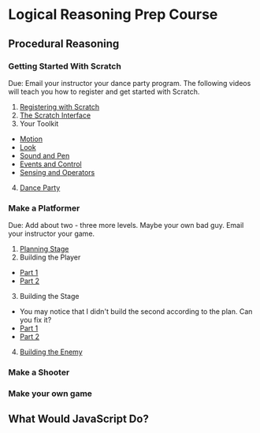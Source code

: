 # Logical Reasoning Prep Course

## Procedural Reasoning

### Getting Started With Scratch

Due: Email your instructor your dance party program. The following videos will teach you how to register and get started with Scratch.

1. [Registering with Scratch](https://vimeo.com/168403407)
2. [The Scratch Interface](https://vimeo.com/168400060)
3. Your Toolkit
  * [Motion](https://vimeo.com/168400064)
  * [Look](https://vimeo.com/168400063)
  * [Sound and Pen](https://vimeo.com/168400065)
  * [Events and Control](https://vimeo.com/168400062)
  * [Sensing and Operators](https://vimeo.com/168400066)
4. [Dance Party](https://vimeo.com/168400059)

### Make a Platformer

Due: Add about two - three more levels. Maybe your own bad guy. Email your instructor your game.

1. [Planning Stage]()
2. Building the Player
  * [Part 1]()
  * [Part 2]()
3. Building the Stage
  * You may notice that I didn't build the second according to the plan. Can you fix it?
  * [Part 1]()
  * [Part 2]()
4. [Building the Enemy](https://vimeo.com/169877891)

### Make a Shooter

### Make your own game

## What Would JavaScript Do?
